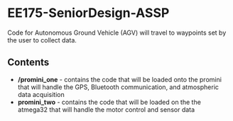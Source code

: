 EE175-SeniorDesign-ASSP
=======================
Code for Autonomous Ground Vehicle (AGV) will travel to waypoints set by the user to collect data.

Contents
--------
* **/promini_one** - contains the code that will be loaded onto the promini that will handle the GPS, Bluetooth communication, and atmospheric data acquisition
* **promini_two** - contains the code that will be loaded on the the atmega32 that will handle the motor control and sensor data
